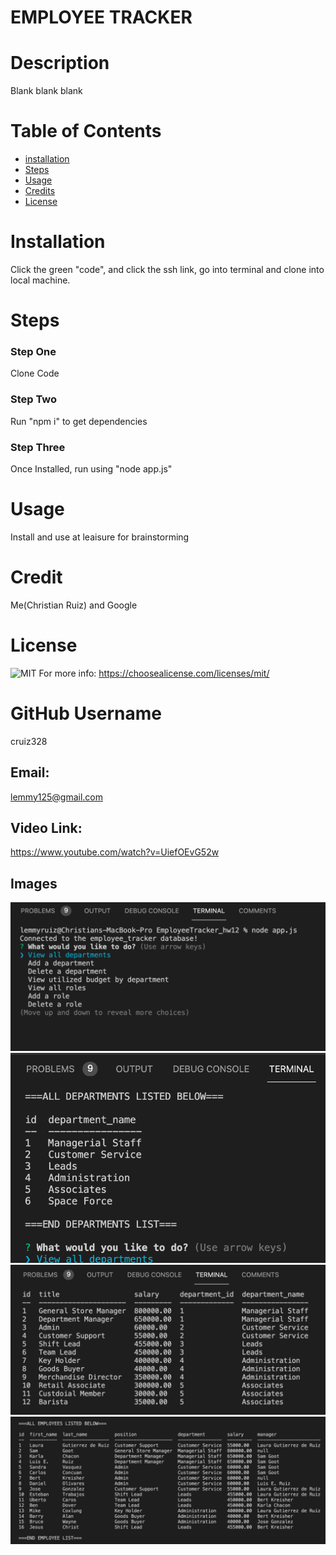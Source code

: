 # EMPLOYEE TRACKER
# Description
  Blank blank blank
  
# Table of Contents
  
  - [installation](#installation)
  - [Steps](#steps)
  - [Usage](#usage)
  - [Credits](#credits)
  - [License](#license)
  
 # Installation
  Click the green "code", and click the ssh link, go into terminal and clone into local machine. 

 # Steps
### Step One
  Clone Code
### Step Two
   Run "npm i" to get dependencies
### Step Three
   Once Installed, run using "node app.js"

# Usage
  Install and use at leaisure for brainstorming

# Credit
 Me(Christian Ruiz) and Google

# License
 ![MIT](https://img.shields.io/static/v1?label=License&message=MIT&color=success)
 For more info: https://choosealicense.com/licenses/mit/

# GitHub Username
 cruiz328 

## Email:

lemmy125@gmail.com

## Video Link:
https://www.youtube.com/watch?v=UiefOEvG52w
## Images
<img src="./screenshots/hw12-1.png">
<img src="./screenshots/hw12-2.png">
<img src="./screenshots/hw12-3.png">
<img src="./screenshots/hw12-4.png">



